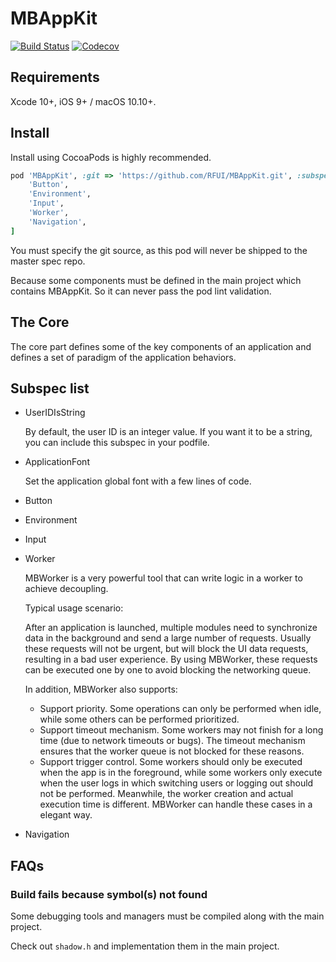 # MBAppKit

[![Build Status](https://img.shields.io/travis/RFUI/MBAppKit.svg?style=flat-square&colorA=333333&colorB=6600cc)](https://travis-ci.org/RFUI/MBAppKit)
[![Codecov](https://img.shields.io/codecov/c/github/RFUI/MBAppKit.svg?style=flat-square&colorA=333333&colorB=6600cc)](https://codecov.io/gh/RFUI/MBAppKit)

## Requirements

Xcode 10+, iOS 9+ / macOS 10.10+.

## Install

Install using CocoaPods is highly recommended.

```ruby
pod 'MBAppKit', :git => 'https://github.com/RFUI/MBAppKit.git', :subspecs => [
    'Button',
    'Environment',
    'Input',
    'Worker',
    'Navigation',
]
```

You must specify the git source, as this pod will never be shipped to the master spec repo.

Because some components must be defined in the main project which contains MBAppKit. So it can never pass the pod lint validation.

## The Core

The core part defines some of the key components of an application and defines a set of paradigm of the application behaviors.

## Subspec list

* UserIDIsString

    By default, the user ID is an integer value. If you want it to be a string, you can include this subspec in your podfile.

* ApplicationFont

    Set the application global font with a few lines of code.

* Button

* Environment

* Input

* Worker

    MBWorker is a very powerful tool that can write logic in a worker to achieve decoupling.

    Typical usage scenario:

    After an application is launched, multiple modules need to synchronize data in the background and send a large number of requests. Usually these requests will not be urgent, but will block the UI data requests, resulting in a bad user experience. By using MBWorker, these requests can be executed one by one to avoid blocking the networking queue.

    In addition, MBWorker also supports:

    * Support priority. Some operations can only be performed when idle, while some others can be performed prioritized.
    * Support timeout mechanism. Some workers may not finish for a long time (due to network timeouts or bugs). The timeout mechanism ensures that the worker queue is not blocked for these reasons.
    * Support trigger control. Some workers should only be executed when the app is in the foreground, while some workers only execute when the user logs in which switching users or logging out should not be performed. Meanwhile, the worker creation and actual execution time is different. MBWorker can handle these cases in a elegant way.

* Navigation

## FAQs

### Build fails because symbol(s) not found

Some debugging tools and managers must be compiled along with the main project.

Check out `shadow.h` and implementation them in the main project.
